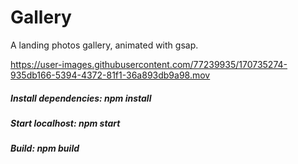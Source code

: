 # Gallery 

A landing photos gallery, animated with gsap.

https://user-images.githubusercontent.com/77239935/170735274-935db166-5394-4372-81f1-36a893db9a98.mov

##### Install dependencies: npm install
##### Start localhost: npm start
##### Build: npm build
